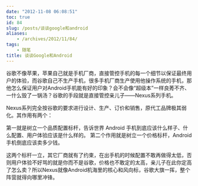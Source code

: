 ```yaml
---
date: "2012-11-08 06:08:51"
toc: true
id: 84
slug: /posts/谈谈google和android
aliases:
    - /archives/2012/11/84/
tags:
    - 随笔
title: 谈谈Google和Android
---
```



谷歌不像苹果，苹果自己就是手机厂商，直接管控手机的每一个细节以保证最终用户的体验，而谷歌自己不生产手机，很多手机厂商生产使用他操作系统的手机，那他怎么保证用户对Android手机能有好的印象？会不会像“超级本”一样良莠不齐、一什么毁了一锅汤？谷歌的手段就是直接管控亲儿子——Nexus系列手机。

Nexus系列完全按谷歌的要求进行设计、生产、订价和销售，原代工品牌极其弱化。其作用有两个：

第一就是树立一个品质配置标杆，告诉世界 Android 手机到底应该什么样子、什么配置、用户体验应该是什么样的。
第二个作用就是树立一个价格标杆，Android 手机倒底应该卖多少钱。

这两个标杆一立，其它厂商就有了约束，在出手机的时候配置不敢再做得太低，否则用户体验不好骂的就是你而不是谷歌，价格也不敢定的太高，亲儿子在此你定高了怎么卖？所以Nexus就像Android机海里的核心和风向标，谷歌大旗一挥，整个阵营就得向哪里冲锋。